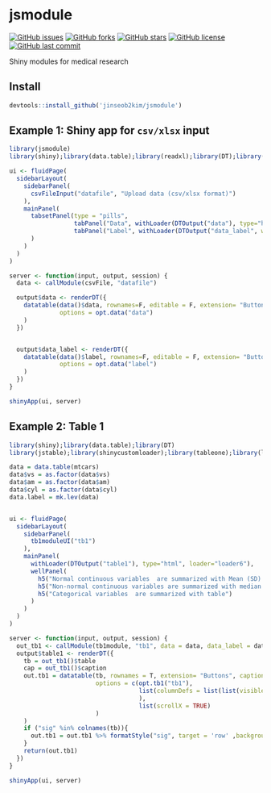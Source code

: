 # jsmodule
[![GitHub issues](https://img.shields.io/github/issues/jinseob2kim/jsmodule.svg)](https://github.com/jinseob2kim/jsmodule/issues)
[![GitHub forks](https://img.shields.io/github/forks/jinseob2kim/jsmodule.svg)](https://github.com/jinseob2kim/jsmodule/network)
[![GitHub stars](https://img.shields.io/github/stars/jinseob2kim/jsmodule.svg)](https://github.com/jinseob2kim/jsmodule/stargazers)
[![GitHub license](https://img.shields.io/github/license/jinseob2kim/jsmodule.svg)](https://github.com/jinseob2kim/jsmodule/blob/master/LICENSE)
[![GitHub last commit](https://img.shields.io/github/last-commit/google/skia.svg)](https://github.com/jinseob2kim/jsmodule)

Shiny modules for medical research

## Install

```r
devtools::install_github('jinseob2kim/jsmodule')
```

## Example 1: Shiny app for `csv/xlsx` input

```r
library(jsmodule)
library(shiny);library(data.table);library(readxl);library(DT);library(jstable);library(shinycustomloader)

ui <- fluidPage(
  sidebarLayout(
    sidebarPanel(
      csvFileInput("datafile", "Upload data (csv/xlsx format)")
    ),
    mainPanel(
      tabsetPanel(type = "pills",
                  tabPanel("Data", withLoader(DTOutput("data"), type="html", loader="loader6")),
                  tabPanel("Label", withLoader(DTOutput("data_label", width = "100%"), type="html", loader="loader6"))
      )
    )
  )
)

server <- function(input, output, session) {
  data <- callModule(csvFile, "datafile")

  output$data <- renderDT({
    datatable(data()$data, rownames=F, editable = F, extension= "Buttons", caption = "Labels of data",
              options = opt.data("data")
    )
  })


  output$data_label <- renderDT({
    datatable(data()$label, rownames=F, editable = F, extension= "Buttons", caption = "Labels of data",
              options = opt.data("label")
    )
  })
}

shinyApp(ui, server)
```

## Example 2: Table 1

```r
library(shiny);library(data.table);library(DT)
library(jstable);library(shinycustomloader);library(tableone);library(labelled)

data = data.table(mtcars)
data$vs = as.factor(data$vs)
data$am = as.factor(data$am)
data$cyl = as.factor(data$cyl)
data.label = mk.lev(data)


ui <- fluidPage(
  sidebarLayout(
    sidebarPanel(
      tb1moduleUI("tb1")
    ),
    mainPanel(
      withLoader(DTOutput("table1"), type="html", loader="loader6"),
      wellPanel(
        h5("Normal continuous variables  are summarized with Mean (SD) and t-test(2 groups) or ANOVA(> 2 groups)"),
        h5("Non-normal continuous variables are summarized with median [IQR] and kruskal-wallis test"),
        h5("Categorical variables  are summarized with table")
      )
    )
  )
)

server <- function(input, output, session) {
  out_tb1 <- callModule(tb1module, "tb1", data = data, data_label = data.label, data_varStruct = NULL)
  output$table1 <- renderDT({
    tb = out_tb1()$table
    cap = out_tb1()$caption
    out.tb1 = datatable(tb, rownames = T, extension= "Buttons", caption = cap,
                        options = c(opt.tb1("tb1"),
                                    list(columnDefs = list(list(visible=FALSE, targets= which(colnames(tb) %in% c("test","sig"))))
                                    ),
                                    list(scrollX = TRUE)
                        )
    )
    if ("sig" %in% colnames(tb)){
      out.tb1 = out.tb1 %>% formatStyle("sig", target = 'row' ,backgroundColor = styleEqual("**", 'yellow'))
    }
    return(out.tb1)
  })
}

shinyApp(ui, server)

```
